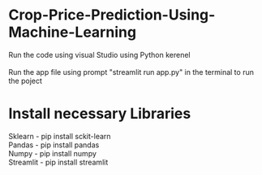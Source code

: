 # Crop-Price-Prediction-Using-Machine-Learning
Run the code using visual Studio using Python kerenel <br/><br/>Run the app file using prompt "streamlit run app.py" in the terminal to run the poject <br/>
<h1>Install necessary Libraries</h1>Sklearn - pip install sckit-learn <br/>Pandas - pip install pandas <br/> Numpy - pip install numpy <br/>Streamlit - pip install streamlit
